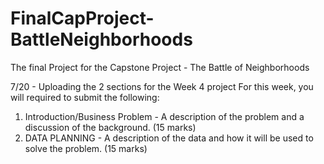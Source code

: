 # FinalCapProject-BattleNeighborhoods
The final Project for the Capstone Project - The Battle of Neighborhoods 

7/20 - Uploading the 2 sections for the Week 4 project
For this week, you will required to submit the following:
1.	Introduction/Business Problem - A description of the problem and a discussion of the background. (15 marks)
2.	DATA PLANNING - A description of the data and how it will be used to solve the problem. (15 marks)
